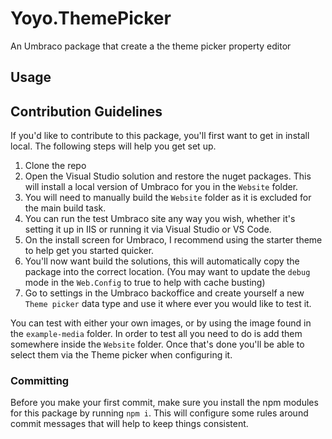 # Yoyo.ThemePicker

An Umbraco package that create a the theme picker property editor

## Usage

## Contribution Guidelines

If you'd like to contribute to this package, you'll first want to get in install local. The following steps will help you get set up.

1. Clone the repo
2. Open the Visual Studio solution and restore the nuget packages. This will install a local version of Umbraco for you in the `Website` folder.
3. You will need to manually build the `Website` folder as it is excluded for the main build task.
4. You can run the test Umbraco site any way you wish, whether it's setting it up in IIS or running it via Visual Studio or VS Code.
5. On the install screen for Umbraco, I recommend using the starter theme to help get you started quicker.
6. You'll now want build the solutions, this will automatically copy the package into the correct location. (You may want to update the `debug` mode in the `Web.Config` to true to help with cache busting)
7. Go to settings in the Umbraco backoffice and create yourself a new `Theme picker` data type and use it where ever you would like to test it.

You can test with either your own images, or by using the image found in the `example-media` folder. In order to test all you need to do is add them somewhere inside the `Website` folder. Once that's done you'll be able to select them via the Theme picker when configuring it.

### Committing

Before you make your first commit, make sure you install the npm modules for this package by running `npm i`. This will configure some rules around commit messages that will help to keep things consistent.
